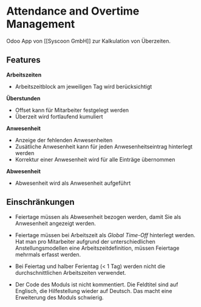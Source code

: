 # Attendance and Overtime Management

Odoo App von [[Syscoon GmbH]] zur Kalkulation von Überzeiten.

## Features

**Arbeitszeiten**

* Arbeitszeitblock am jeweiligen Tag wird berücksichtigt

**Überstunden**

* Offset kann für Mitarbeiter festgelegt werden
* Überzeit wird fortlaufend kumuliert

**Anwesenheit**

* Anzeige der fehlenden Anwesenheiten
* Zusätliche Anwesenheit kann für jeden Anwesenheitseintrag hinterlegt werden
* Korrektur einer Anwesenheit wird für alle Einträge übernommen

**Abwesenheit**

* Abwesenheit wird als Anwesenheit aufgeführt

## Einschränkungen

* Feiertage müssen als Abwesenheit bezogen werden, damit Sie als Anwesenheit angezeigt werden.

* Feiertage müssen bei Arbeitszeit als *Global Time-Off* hinterlegt werden. Hat man pro Mitarbeiter aufgrund der unterschiedlichen Anstellungsmodellen eine Arbeitszeitdefinition, müssen Feiertage mehrmals erfasst werden.

* Bei Feiertag und halber Ferientag (< 1 Tag) werden nicht die durchschnittlichen Arbeitszeiten verwendet.

* Der Code des Moduls ist nicht kommentiert. Die Feldtitel sind auf Englisch, die Hilfestellung wieder auf Deutsch. Das macht eine Erweiterung des Moduls schwierig.
